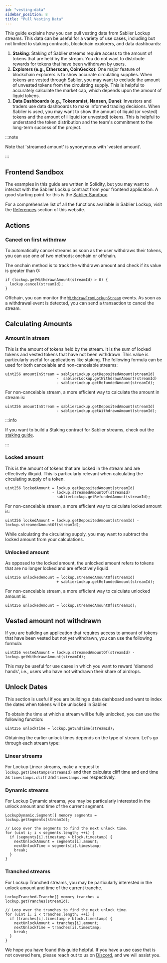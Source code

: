```yaml
---
id: "vesting-data"
sidebar_position: 8
title: "Pull Vesting Data"
---
```


This guide explains how you can pull vesting data from Sablier Lockup streams. This data can be useful for a variety of
use cases, including but not limited to staking contracts, blockchain explorers, and data dashboards:

1. **Staking**: Staking of Sablier streams require access to the amount of tokens that are held by the stream. You do
   not want to distribute rewards for tokens that have been withdrawn by users.
2. **Explorers (e.g., Etherscan, CoinGecko)**: One major feature of blockchain explorers is to show accurate circulating
   supplies. When tokens are vested through Sablier, you may want to exclude the amount of unvested tokens from the
   circulating supply. This is helpful to accurately calculate the market cap, which depends upon the amount of liquid
   tokens.
3. **Data Dashboards (e.g., Tokenomist, Nansen, Dune)**: Investors and traders use data dashboards to make informed
   trading decisions. When Sablier is used, you may want to show the amount of liquid (or vested) tokens and the amount
   of illiquid (or unvested) tokens. This is helpful to understand the token distribution and the team's commitment to
   the long-term success of the project.

:::note

Note that 'streamed amount' is synonymous with 'vested amount'.

:::

## Frontend Sandbox

The examples in this guide are written in Solidity, but you may want to interact with the Sablier Lockup contract from
your frontend application. A good starting point for this is the
[Sablier Sandbox](https://github.com/sablier-labs/sandbox).

For a comprehensive list of all the functions available in Sablier Lockup, visit the [References](/reference/overview)
section of this website.

## Actions

### Cancel on first withdraw

To automatically cancel streams as soon as the user withdraws their tokens, you can use one of two methods: onchain or
offchain.

The onchain method is to track the withdrawn amount and check if its value is greater than 0:

```solidity
if (lockup.getWithdrawnAmount(streamId) > 0) {
  lockup.cancel(streamId);
}
```

Offchain, you can monitor the [`WithdrawFromLockupStream`](reference/lockup/core/interfaces/interface.ISablierV2Lockup)
events. As soon as a withdrawal event is detected, you can send a transaction to cancel the stream.

## Calculating Amounts

### Amount in stream

This is the amount of tokens held by the stream. It is the sum of locked tokens and vested tokens that have not been
withdrawn. This value is particularly useful for applications like staking. The following formula can be used for both
cancelable and non-cancelable streams:

```solidity
uint256 amountInStream = sablierLockup.getDepositedAmount(streamId)
                       -  sablierLockup.getWithdrawnAmount(streamId)
                       - sablierLockup.getRefundedAmount(streamId);
```

For non-cancelable stream, a more efficient way to calculate the amount in stream is:

```solidity
uint256 amountInStream = sablierLockup.getDepositedAmount(streamId)
                       - sablierLockup.getWithdrawnAmount(streamId);
```

:::info

If you want to build a Staking contract for Sablier streams, check out the [staking guide](./staking/setup).

:::

### Locked amount

This is the amount of tokens that are locked in the stream and are effectively illiquid. This is particularly relevant
when calculating the circulating supply of a token.

```solidity
uint256 lockedAmount = lockup.getDepositedAmount(streamId)
                     - lockup.streamedAmountOf(streamId)
                     - sablierLockup.getRefundedAmount(streamId);
```

For non-cancelable stream, a more efficient way to calculate locked amount is:

```solidity
uint256 lockedAmount = lockup.getDepositedAmount(streamId) - lockup.streamedAmountOf(streamId);
```

While calculating the circulating supply, you may want to subtract the locked amount from your calculations.

### Unlocked amount

As opposed to the locked amount, the unlocked amount refers to tokens that are no longer locked and are effectively
liquid.

```solidity
uint256 unlockedAmount = lockup.streamedAmountOf(streamId)
                       + sablierLockup.getRefundedAmount(streamId);
```

For non-cancelable stream, a more efficient way to calculate unlocked amount is:

```solidity
uint256 unlockedAmount = lockup.streamedAmountOf(streamId);
```

## Vested amount not withdrawn

If you are building an application that requires access to amount of tokens that have been vested but not yet withdrawn,
you can use the following formula:

```solidity
uint256 vestedAmount = lockup.streamedAmountOf(streamId) - lockup.getWithdrawnAmount(streamId);
```

This may be useful for use cases in which you want to reward 'diamond hands', i.e., users who have not withdrawn their
share of airdrops.

## Unlock Dates

This section is useful if you are building a data dashboard and want to index the dates when tokens will be unlocked in
Sablier.

To obtain the time at which a stream will be fully unlocked, you can use the following function:

```solidity
uint256 unlockTime = lockup.getEndTime(streamId);
```

Obtaining the earlier unlock times depends on the type of stream. Let's go through each stream type:

### Linear streams

For Lockup Linear streams, make a request to `lockup.getTimestamps(streamId)` and then calculate cliff time and end time
as `timestamps.cliff` and `timestamps.end` respectively.

### Dynamic streams

For Lockup Dynamic streams, you may be particularly interested in the unlock amount and time of the current segment.

```solidity
LockupDynamic.Segment[] memory segments = lockup.getSegments(streamId);

// Loop over the segments to find the next unlock time.
for (uint i; i < segments.length; ++i) {
  if (segments[i].timestamp > block.timestamp) {
    nextUnlockAmount = segments[i].amount;
    nextUnlockTime = segments[i].timestamp;
    break;
  }
}
```

### Tranched streams

For Lockup Tranched streams, you may be particularly interested in the unlock amount and time of the current tranche.

```solidity
LockupTranched.Tranche[] memory tranches = lockup.getTranches(streamId);

// Loop over the tranches to find the next unlock time.
for (uint i; i < tranches.length; ++i) {
  if (tranches[i].timestamp > block.timestamp) {
    nextUnlockAmount = tranches[i].amount;
    nextUnlockTime = tranches[i].timestamp;
    break;
  }
}
```

We hope you have found this guide helpful. If you have a use case that is not covered here, please reach out to us on
[Discord](https://discord.sablier.com), and we will assist you.
